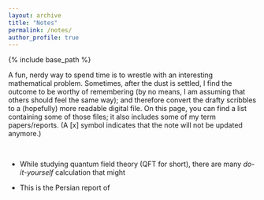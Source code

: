 ```yaml
---
layout: archive
title: "Notes"
permalink: /notes/
author_profile: true
---
```


{% include base_path %}

A fun, nerdy way to spend time is to wrestle with an interesting mathematical problem. Sometimes, after the dust is settled, I find the outcome to be worthy of remembering (by no means, I am assuming that others should feel the same way); and therefore convert the drafty scribbles to a (hopefully) more readable digital file. On this page, you can find a list containing some of those files; it also includes some of my term papers/reports. (A [x] symbol indicates that the note will not be updated anymore.)

<br>

* While studying quantum field theory (QFT for short), there are many *do-it-yourself* calculation that might 

* This is the Persian report of 